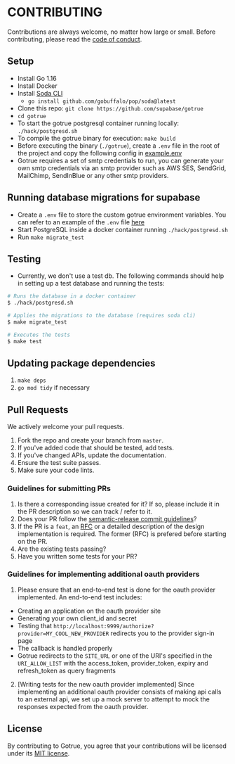 # CONTRIBUTING

Contributions are always welcome, no matter how large or small. Before contributing,
please read the [code of conduct](CODE_OF_CONDUCT.md).

## Setup
* Install Go 1.16
* Install Docker 
* Install [Soda CLI](https://gobuffalo.io/en/docs/db/toolbox)
  * `go install github.com/gobuffalo/pop/soda@latest`
* Clone this repo: `git clone https://github.com/supabase/gotrue`
* `cd gotrue`
* To start the gotrue postgresql container running locally: `./hack/postgresd.sh` 
* To compile the gotrue binary for execution: `make build` 
* Before executing the binary (`./gotrue`), create a `.env` file in the root of the project and copy the following config in [example.env](example.env)
* Gotrue requires a set of smtp credentials to run, you can generate your own smtp credentials via an smtp provider such as AWS SES, SendGrid, MailChimp, SendInBlue or any other smtp providers.

## Running database migrations for supabase
- Create a `.env` file to store the custom gotrue environment variables. You can refer to an example of the `.env` file [here](hack/test.env)
- Start PostgreSQL inside a docker container running `./hack/postgresd.sh`
- Run `make migrate_test`

## Testing
- Currently, we don't use a test db. The following commands should help in setting up a test database and running the tests:
```sh
# Runs the database in a docker container 
$ ./hack/postgresd.sh

# Applies the migrations to the database (requires soda cli)
$ make migrate_test

# Executes the tests
$ make test
```

## Updating package dependencies
1. `make deps`
2. `go mod tidy` if necessary

## Pull Requests

We actively welcome your pull requests.

1. Fork the repo and create your branch from `master`.
2. If you've added code that should be tested, add tests.
3. If you've changed APIs, update the documentation.
4. Ensure the test suite passes.
5. Make sure your code lints.

### Guidelines for submitting PRs
1. Is there a corresponding issue created for it? If so, please include it in the PR description so we can track / refer to it.
2. Does your PR follow the [semantic-release commit guidelines](https://github.com/angular/angular.js/blob/master/DEVELOPERS.md#-git-commit-guidelines)?
3. If the PR is a `feat`, an [RFC](https://github.com/supabase/rfcs) or a detailed description of the design implementation is required. The former (RFC) is prefered before starting on the PR.
4. Are the existing tests passing?
5. Have you written some tests for your PR?

### Guidelines for implementing additional oauth providers
1. Please ensure that an end-to-end test is done for the oauth provider implemented. An end-to-end test includes:
  * Creating an application on the oauth provider site
  * Generating your own client_id and secret
  * Testing that `http://localhost:9999/authorize?provider=MY_COOL_NEW_PROVIDER` redirects you to the provider sign-in page
  * The callback is handled properly
  * Gotrue redirects to the `SITE_URL` or one of the URI's specified in the `URI_ALLOW_LIST` with the access_token, provider_token, expiry and refresh_token as query fragments

2. [Writing tests for the new oauth provider implemented] Since implementing an additional oauth provider consists of making api calls to an external api, we set up a mock server to attempt to mock the responses expected from the oauth provider. 

## License

By contributing to Gotrue, you agree that your contributions will be licensed
under its [MIT license](LICENSE).
